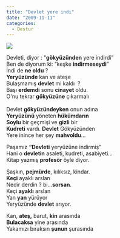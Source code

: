 ```yaml
---
title: "Devlet yere indi"
date: "2009-11-11"
categories: 
  - Destur
---
```


![](/uploads/image/keci.jpg)

Devleti, diyor : "**gökyüzünden** yere indirdi”  
Ben de diyorum ki: “keşke **indirmeseydi**”  
İndi de **ne oldu** ?  
**Yeryüzünde** kan ve ateşe  
Bulaşmamış **devlet** mi kaldı  ?  
Başı **erdemdi** sonu **cinayet** oldu.  
O'nu tekrar **gökyüzüne** çıkarmalı  
   
Devlet **gökyüzündeyken** onun adına  
**Yeryüzünü** yöneten **hükümdarın  
Soylu** bir geçmişi ve **gizli** bir  
**Kudreti** vardı. **Devlet** Gökyüzünden  
Yere inince her şey **mahvoldu**…

Paşamız **“Devleti** yeryüzüne indirmiş”  
Hani o **devletin** asaleti, kudreti, asabiyeti…  
Kitap yazmış **profesör** öyle diyor.

Şaşkın, **pejmürde**, kılıksız, kindar.  
**Keçi** ayaklı arslan  
Nedir derdin ? bi…**sorsan**.  
Keçi **ayaklı** arslan  
Yan **yan** yürüyor  
Yeryüzünde **devlet** arıyor.

Kan, **ateş,** barut, **kin** arasında  
**Bulacaksa** yine arasında  
Yakamızı bıraksın **şunun** şurasında

